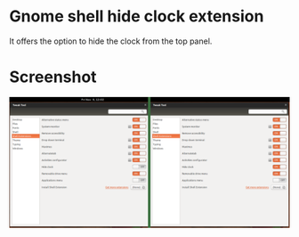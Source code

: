 Gnome shell hide clock extension
================================

It offers the option to hide the clock from the top panel.

Screenshot
==========

![Screenshot](https://raw.githubusercontent.com/aramboi/gnome-shell-hide-clock/master/screenshot.png)
